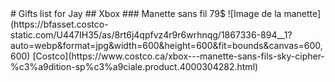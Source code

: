 <link
  rel="stylesheet"
  href="https://cdn.jsdelivr.net/npm/@picocss/pico@2/css/pico.min.css"
>
# Gifts list for Jay
## Xbox
### Manette sans fil
79$
![Image de la manette](https://bfasset.costco-static.com/U447IH35/as/8rt6j4qpfvz4r9r6wrhnqg/1867336-894__1?auto=webp&amp;format=jpg&width=600&height=600&fit=bounds&canvas=600,600)
[Costco](https://www.costco.ca/xbox---manette-sans-fils-sky-cipher-%c3%a9dition-sp%c3%a9ciale.product.4000304282.html)

